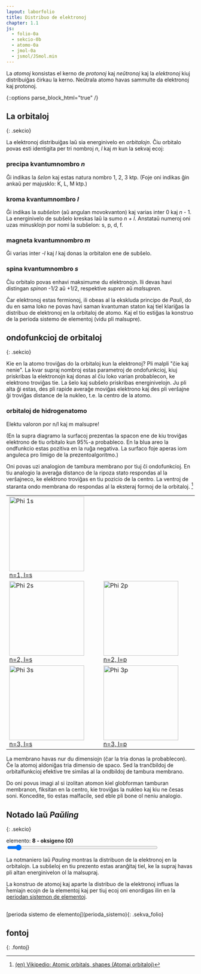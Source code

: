 ```yaml
---
layout: laborfolio
title: Distribuo de elektronoj
chapter: 1.1
js:
  - folio-0a
  - sekcio-0b 
  - atomo-0a
  - jmol-0a
  - jsmol/JSmol.min  
---
```



La *atomoj* konsistas el kerno de *protonoj* kaj *neŭtronoj* kaj la *elektronoj* kiuj distribuiĝas ĉirkau la kerno.
Neŭtrala atomo havas sammulte da elektronoj kaj protonoj.


<!--uzi details / summary, ĉu GH-paĝojn ni povas ankaŭ etendi per *.rb?
http://movb.de/jekyll-details-support.html -->

{::options parse_block_html="true" /}


##  La orbitaloj
{: .sekcio}


La elektronoj distribuiĝas laŭ sia energinivelo en *orbitalojn*. Ĉiu orbitalo
povas esti identigita per tri nombroj *n*, *l* kaj *m* kun la sekvaj ecoj:

### precipa kvantumnombro *n*

Ĝi indikas la *ŝelon* kaj estas natura nombro 1, 2, 3 ktp. (Foje oni indikas ĝin ankaŭ per majusklo: K, L, M ktp.)

### kroma kvantumnombro *l*

Ĝi indikas la *subŝelon* (aŭ angulan movokvanton) kaj varias inter 0 kaj *n* - 1. 
La energinivelo de subŝelo kreskas laŭ la sumo *n + l*. Anstataŭ numeroj oni uzas 
minusklojn por nomi la subŝelon: s, p, d, f.

### magneta kvantumnombro *m*

Ĝi varias inter *-l* kaj *l* kaj donas la orbitalon ene de subŝelo.

### spina kvantumnombro *s*

Ĉiu orbitalo povas enhavi maksimume du elektronojn. Ili devas havi distingan *spinon* -1/2 aŭ +1/2,
respektive *supren* aŭ *malsupren*.

Ĉar elektronoj estas fermionoj, ili obeas al la ekskluda principo de *Pauli*, do
du en sama loko ne povas havi saman kvantuman staton kaj tiel klariĝas la distribuo de elektronoj
en la orbitaloj de atomo. Kaj el tio estiĝas la konstruo de la perioda sistemo de elementoj (vidu  pli malsupre).

## ondofunkcioj de orbitaloj
{: .sekcio}

Kie en la atomo troviĝas do la orbitaloj kun la elektronoj? Pli malpli "ĉie kaj nenie".
La kvar supraj nombroj estas parametroj de ondofunkcioj, kiuj priskribas 
la elektronojn kaj donas al ĉiu loko varian probablecon, ke elektrono troviĝas tie. 
La ŝelo kaj subŝelo priskribas energinivelojn. Ju pli alta
ĝi estas, des pli rapide averaĝe moviĝas elektrono kaj des pli verŝajne ĝi troviĝas 
distance de la nukleo, t.e. la centro de la atomo.

<!-- vd. https://chemapps.stolaf.edu/jmol/docs/examples-11/surfacedemos.htm 

donanten n=3,l=2,m=1
isosurface phase atomicOrbital 3 2 1
set axesMolecular;set axesScale 0.5;axes on
moveto 1.0 { 462 -868 -180 47.18} 141
-->

### orbitaloj de hidrogenatomo

Elektu valoron por n/l kaj m malsupre!
<div id="jmol_orbital">
<script type="text/javascript">
  let jmol_orbital_ref;
  lanĉe(()=>{
    jmol_orbital_ref = jmol_div("jmol_orbital",
        "",
        600,600,
        (app) => { Jmol.script(app,
        'set antialiasDisplay ON; isosurface phase atomicOrbital 3 2 1; color isosurface translucent 0.6; set axesMolecular;set axesScale 0.5;axes on; moveto 1.0 { 462 -868 -180 47.18} 141; spin on'
        )}
    );
  });
</script>
</div>


<script>
lanĉe(() => {
    const oe = ĝi("#orb_elekto_nl");
    oe.append('subŝelo (n/l):');

    const ss = atommodelo.subŝeloIteraciilo();
    let result = ss.next();
        
    while (!result.done) {
        const n = result.value[0];
        const l = result.value[1];

        const nl = atommodelo.subŝelo(result.value);
        const inp = kreu("input", {type: "radio", id: `o_${nl}`, name: "o_nl", value: nl});
        const lbl = kreu("label", {for: `o_${nl}`});
        lbl.append(nl+" ");

        if (nl[1] == "s" && n>1) oe.append(" | ");
        if (nl == "5s") oe.append(kreu("br"));
        oe.append(inp,lbl);

        inp.addEventListener("click",(event) => {
            const val = event.target.value;
            const m_max = atommodelo.m_max(val[1]); // m_max = l!
            const om = ĝi("#orb_elekto_m");
            om.textContent = 'm: ';
            // const let n_orbitaloj = 2 * l + 1;
            for (let m_ = -m_max; m_<= m_max; m_++) {
                const _inp = kreu("input", {type: "radio", id: `o_m${m_}`, name: "o_m", value: m_});
                const _lbl = kreu("label", {for: `o_m${m_}`});
                _lbl.append(""+m_+" ");
                _inp.addEventListener("click",orbitalo_elektita);

                om.append(_inp,_lbl);

                if (m_ == 0) {
                    _inp.checked = true;
                    _inp.dispatchEvent(new MouseEvent("click"));
                    //orbitalo_elektita();
                }
            }
        });

        // iru al sekva subŝelo
        result = ss.next();
    }

    function orbitalo_elektita(event) {
        const m = event.target.value;
        const nl = ĝi("input[name='o_nl']:checked").value;

        console.log("nl: "+nl+" m: "+m);

        const n = nl[0];
        const l = atommodelo.m_max(nl[1]); // m_max = l!

        Jmol.script(jmol_orbital_ref, // = jmol_orbital
            `isosurface phase atomicOrbital ${n} ${l} ${m}; color isosurface translucent 0.6;`);
    }

});
</script>

<div id="orb_elekto_nl"/>
<div id="orb_elekto_m"/>

(En la supra diagramo la surfacoj prezentas la spacon ene de kiu troviĝas elektrono de tiu
orbitalo kun 95%-a probableco. En la blua areo la ondfunkcio estas pozitiva en la ruĝa negativa.
La surfaco foje aperas iom anguleca pro limigo de la prezentoalgoritmo.)

Oni povas uzi analogion de tambura membrano por tiuj ĉi ondofunkcioj.
En tiu analogio la averaĝa distanco de la ripoza stato respondas al la verŝajneco, ke elektrono troviĝas
en tiu pozicio de la centro. La ventroj de staranta ondo membrana do respondas al la eksteraj formoj de la orbitaloj. 
[^W1]



<table>
<tr>
<td>
<a 
  title="MichaelE, CC BY-SA 4.0 &lt;https://creativecommons.org/licenses/by-sa/4.0&gt;, via Wikimedia Commons" 
  href="https://commons.wikimedia.org/wiki/File:Phi_1s.gif">
  <img width="200" alt="Phi 1s" src="https://upload.wikimedia.org/wikipedia/commons/3/33/Phi_1s.gif">
  n=1, l=s
</a>
</td>
</tr>

<tr>
<td>
<a 
  title="MichaelE, CC BY-SA 4.0 &lt;https://creativecommons.org/licenses/by-sa/4.0&gt;, via Wikimedia Commons" 
  href="https://commons.wikimedia.org/wiki/File:Phi_2s.gif">
  <img width="200" alt="Phi 2s" src="https://upload.wikimedia.org/wikipedia/commons/1/10/Phi_2s.gif">
  n=2, l=s
</a>
</td>
<td>
<a 
  title="MichaelE, CC BY-SA 4.0 &lt;https://creativecommons.org/licenses/by-sa/4.0&gt;, via Wikimedia Commons" 
  href="https://commons.wikimedia.org/wiki/File:Phi_2p.gif">
  <img width="200" alt="Phi 2p" src="https://upload.wikimedia.org/wikipedia/commons/0/08/Phi_2p.gif">
  n=2, l=p
</a>  
</td>
</tr>

<tr>
<td>
<a 
  title="MichaelE, CC BY-SA 4.0 &lt;https://creativecommons.org/licenses/by-sa/4.0&gt;, via Wikimedia Commons" 
  href="https://commons.wikimedia.org/wiki/File:Phi_3s.gif">
  <img width="200" alt="Phi 3s" src="https://upload.wikimedia.org/wikipedia/commons/4/44/Phi_3s.gif">
  n=3, l=s
</a>
</td>
<td>
<a 
  title="MichaelE, CC BY-SA 4.0 &lt;https://creativecommons.org/licenses/by-sa/4.0&gt;, via Wikimedia Commons" 
  href="https://commons.wikimedia.org/wiki/File:Phi_3p.gif">
  <img width="200" alt="Phi 3p" src="https://upload.wikimedia.org/wikipedia/commons/6/6a/Phi_3p.gif">
  n=3, l=p
  </a>
</td>
</tr>
</table>

La membrano havas nur du dimensiojn (ĉar la tria donas la probablecon). Ĉe la atomoj aldoniĝas tria dimensio de spaco. Sed la tranĉbildoj de orbitalfunkcioj efektive tre similas al la ondbildoj de tambura membrano.

Do oni povus imagi al si izolitan atomon kiel globforman tamburan membranon, fiksitan en la centro, kie troviĝas la nukleo kaj kiu ne ĉesas soni. Koncedite, tio estas malfacile, sed eble pli bone ol neniu analogio.


<!-- 
    #orbitaloj H2O 
    http://www.bcbp.gu.se/~orjan/qc/h2o/ 
    http://www.bcbp.gu.se/~orjan/qc/h2o/H2O_14_models_a_SV.xyz

    # CO2
    https://www.staff.ncl.ac.uk/bruce.tattershall/jmolapps/orbitalmethods.html
    https://www.staff.ncl.ac.uk/bruce.tattershall/teaching/chy135/co2mo/co2.40

    # aliaj 
    http://www.bcbp.gu.se/~orjan/molorb/lessons.html
    http://www.bcbp.gu.se/~orjan/molorb/intro/aos.jms
-->


##  Notado laŭ <i>Paŭling</i>
{: .sekcio}


<label for="protonnombro">elemento:</label> <b><span id="element_info">8 - oksigeno (O)</span></b><br>
<input type="range" id="protonnombro" style="width: 50em; max-width: 80%" min="1" max="118" value="8" onchange="aktualigo()" oninput="aktualigo_info()">

La notmaniero laŭ *Pauling* montras la distribuon de la elektronoj en la orbitalojn. La subŝeloj en 
tiu prezento estas aranĝitaj tiel, ke la supraj havas pli altan energinivelon ol la malsupraj.

<style>

    div.titolo {
        font-weight: bold;
    }

    div.subŝelo {
        display: flex;
        justify-content: flex-start;
    }

    div.kaŝita {
        display: none;
    }

    div.subŝelo>:first-child {
        width: 2em; display: inline-block;
    }

    div.orbitaloj {
        display: flex;
        justify-content: center;
        flex-grow: 2;        
    }

    span.orbital {
        display: inline-block; 
        width: 1.2em; 
        text-align: center; 
        border: 1px solid black; 
        margin: 2px; 
        padding: 0 .4em 3px;
    }
</style>

<div id="pauling_inf" style="font-weight: bold;"></div>
<div id="pauling">    
</div>

<script>
    function aktualigo_info() {
        const nro = ĝi('#protonnombro').value;
        ĝi('#element_info').textContent = nro + ' - ' + elemento.nomo_mlg(nro);
    }

    function aktualigo() {
        const nro = ĝi('#protonnombro').value;
        distribuo(+nro);
    }

    // kp https://www.seilnacht.com/Lexikon/psval.htm
    // kaj https://de.wikipedia.org/wiki/Aufbauprinzip

    // krome montru elementonomojn, mallongigitajn notaciojn, periodon kaj blokon/grupon ktp.
    // laŭ https://de.wikipedia.org/wiki/Elektronenkonfiguration

    //const subŝeloj = "spdfghij";

    const esceptoj = {
        24: "3d5 4s1", 42: "4d5 5s1",
        41: "4d4 5s1", 44: "4d7 5s1", 45: "4d8 5s1",
        46: "4d10 5s0", 78: "4f14 5d9 6s1",
        29: "3d10 4s1", 47: "4d10 5s1", 79: "4f14 5d10 6s1",
        57: "5d1 4f0 6s2", 89: "6d1 5f0 7s2", 90: "6d2 5f0 7s2",
        58: "4f1 5d1 6s2", 91: "5f2 6d1 7s2", 92: "5f3 6d1 7s2", 93: "5f4 6d1 7s2",
        64: "4f7 5d1 6s2", 96: "5f7 6d1 7s2" // , 103: "5f14 7s2 7p1"
        }

    const pauling = ĝi("#pauling");

    // distribuo de elektronoj sur orbitaloj de unu subŝelo
    function distr_ss(ss, n_ele) {
        const ldiv = ĝi("#p_"+ss);
        const orbitaloj = ldiv.querySelectorAll('.orbital');
        let n_orb = orbitaloj.length;

        // kaŝu malplenajn subŝelojn...
        if (n_ele) {
            ldiv.classList.remove("kaŝita");
        } else {
            ldiv.classList.add("kaŝita");
        }

        for (let orb of orbitaloj) {
            // dum restas pli da elektronoj ol orbitaloj en la
            // aktuala subŝelo, ni disdonas po du
            if (n_ele > 0 && n_ele > n_orb) {
                orb.textContent = '↑↓';
                n_orb--;
                n_ele -= 2;
            } else if (n_ele) {
                orb.textContent = '↑.';
                n_orb--;
                n_ele -= 1;
            } else {
                orb.textContent = '..';
            }
        }

        // redonu restantajn elektronojn
        return n_ele;
    }

    // distribuu n_ele elektronojn laŭ la reguloj al orbitaloj
    function distribuo(n_ele) {
        const ss = atommodelo.subŝeloIteraciilo();
        let result = ss.next();
        let ele_rest = n_ele;
        
        while (!result.done) {
            const n = result.value[0];
            const l = result.value[1];

            // ni havas 2*l+1 orbitaloj po suŝelo (m: -l..-l)
            let n_orbitaloj = 2 * l + 1;
            //const subs = subŝeloj[l];
            const nl = atommodelo.subŝelo([n,l])

            ele_rest = distr_ss(nl,ele_rest);

            // iru al sekva subŝelo
            result = ss.next();
        }

        ĝi("#pauling_inf").textContent = elemento.nomo_mlg(n_ele);

        // por esceptaj elementoj faru korektojn
        if (esceptoj[n_ele]) {
            const esc = esceptoj[n_ele].split(' ');
            for (e of esc) {
              const ss = e.substring(0,2); // la subŝelo
              const ne = +e.substring(2); // la nombro da elektronoj
              distr_ss(ss,ne);
            }

            ĝi("#pauling_inf").textContent += " - devia distribuo!"
        }
    }

    // kreu la HTML-elementojn por la noticio laŭ Pauling
    const ss = atommodelo.subŝeloIteraciilo();
    let result = ss.next();
    
    while (!result.done) {
        const n = result.value[0];
        const l = result.value[1];
        // nombro de orbitaloj sur subŝelo estas
        // 2 * l + 1, ĉar m: -l..+l
        const n_orbitaloj = 2 * l + 1;
        //const subs = subŝeloj[l];
        const nl = atommodelo.subŝelo(result.value);

        // n+l donas la subŝelon kiun ni montru en nova linio
        // supre de la aliaj
        const ldiv = kreu("div");
        ldiv.setAttribute("id",`p_${nl}`);
        ldiv.classList.add("subŝelo");
        // montru strekon super 1s kaj p-orbitaloj pro nobelgasaj distribuoj
        if (nl[1] == 'p' || nl == "1s") {
            ldiv.setAttribute("style","border-top: 2px solid black;");
        }
        const ll = kreu("div");
        ll.textContent = nl; //+n + subs;
        //let style = "width: 2em; display: inline-block;";        
        //ll.setAttribute("style","width: 2em; display: inline-block");
        ldiv.append(ll);

        const odiv = kreu("div");
        odiv.classList.add("orbitaloj");

        // por ĉiu orbitalo sur tiu subŝelo ni alonas kesteton
        for (let o=0; o<n_orbitaloj; o++) {
            const osp = kreu("span");
            osp.textContent = '..';
            osp.classList.add('orbital');
            //osp.setAttribute("style","display: inline-block; width: 1.2em; text-align: center; border: 1px solid black; margin: 2px; padding: 0 .4em 3px;");
            odiv.append(osp);
        }
        ldiv.append(odiv);
        pauling.prepend(ldiv);     

        // iru al sekva subŝelo
        result = ss.next();
    }

    // aldonu titol-linion
    const tit = kreu("div");
    tit.innerHTML = '<div>n/l</div><div class="orbitaloj"><span>m</span></div>';
    tit.classList.add("subŝelo","titolo");
    pauling.prepend(tit);

    aktualigo();

</script>

La konstruo de atomoj kaj aparte la distribuo de la elektronoj influas la ĥemiajn ecojn de la elementoj
kaj per tiuj ecoj oni enordigas ilin en la [periodan sistemon de elementoj](perioda_sistemo).

<h2></h2>
[perioda sistemo de elementoj](perioda_sistemo){: .sekva_folio}

## fontoj
{: .fontoj}

[^W1]: [(en) Vikipedio: Atomic orbitals, shapes (Atomaj orbitaloj)](https://en.wikipedia.org/wiki/Atomic_orbital#Qualitative_understanding_of_shapes)

